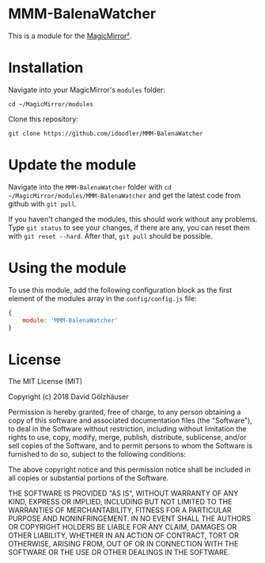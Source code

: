 # MMM-BalenaWatcher
This is a module for the [MagicMirror²](https://github.com/MichMich/MagicMirror/).

# Installation
Navigate into your MagicMirror's `modules` folder:

````shell
cd ~/MagicMirror/modules
````

Clone this repository:

````shell
git clone https://github.com/idoodler/MMM-BalenaWatcher
````

# Update the module
Navigate into the `MMM-BalenaWatcher` folder with `cd ~/MagicMirror/modules/MMM-BalenaWatcher` and get the latest code from github with `git pull`.

If you haven't changed the modules, this should work without any problems. Type `git status` to see your changes, if there are any, you can reset them with `git reset --hard`. After that, `git pull` should be possible.

# Using the module
To use this module, add the following configuration block as the first element of the modules array in the `config/config.js` file:
```js
{
    module: 'MMM-BalenaWatcher'
}
```

# License
The MIT License (MIT)

Copyright (c) 2018 David Gölzhäuser

Permission is hereby granted, free of charge, to any person obtaining a copy of this software and associated documentation files (the "Software"), to deal in the Software without restriction, including without limitation the rights to use, copy, modify, merge, publish, distribute, sublicense, and/or sell copies of the Software, and to permit persons to whom the Software is furnished to do so, subject to the following conditions:

The above copyright notice and this permission notice shall be included in all copies or substantial portions of the Software.

THE SOFTWARE IS PROVIDED "AS IS", WITHOUT WARRANTY OF ANY KIND, EXPRESS OR IMPLIED, INCLUDING BUT NOT LIMITED TO THE WARRANTIES OF MERCHANTABILITY, FITNESS FOR A PARTICULAR PURPOSE AND NONINFRINGEMENT. IN NO EVENT SHALL THE AUTHORS OR COPYRIGHT HOLDERS BE LIABLE FOR ANY CLAIM, DAMAGES OR OTHER LIABILITY, WHETHER IN AN ACTION OF CONTRACT, TORT OR OTHERWISE, ARISING FROM, OUT OF OR IN CONNECTION WITH THE SOFTWARE OR THE USE OR OTHER DEALINGS IN THE SOFTWARE.
